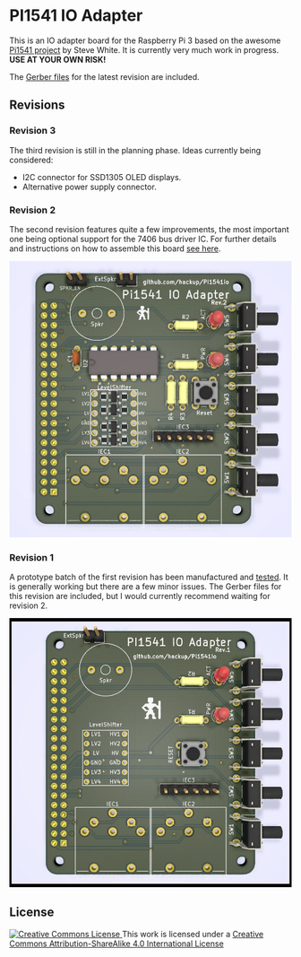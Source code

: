 # PI1541 IO Adapter

This is an IO adapter board for the Raspberry Pi 3 based on the awesome [Pi1541
project](https://cbm-pi1541.firebaseapp.com/) by Steve White. It is currently
very much work in progress. **USE AT YOUR OWN RISK!**

The [Gerber files](gerber/Pi1541io-rev2.zip) for the latest revision are included.

## Revisions

### Revision 3
The third revision is still in the planning phase. Ideas currently being considered:
* I2C connector for SSD1305 OLED displays.
* Alternative power supply connector.


### Revision 2
The second revision features quite a few improvements, the most important one being optional support for the 7406 bus driver IC. For further details and instructions on how to assemble this board [see here](https://www.hackup.net/2018/06/pi1541io-revision-2/).

![Pi1541io Rev.2](media/Pi1541io-rev2-front.jpg)

### Revision 1
A prototype batch of the first revision has been manufactured and [tested](https://www.hackup.net/2018/05/pi1541-io-adapter/). It is generally working but there are a few minor issues. The Gerber files for this revision are included, but I would currently recommend waiting for revision 2.

![Pi1541io Rev.1](media/Pi1541io-rev1-front.jpg)


## License
[![Creative Commons License](https://i.creativecommons.org/l/by-sa/4.0/88x31.png)
](http://creativecommons.org/licenses/by-sa/4.0/)
This work is licensed under a
[Creative Commons Attribution-ShareAlike 4.0 International License](http://creativecommons.org/licenses/by-sa/4.0/)
